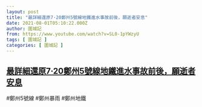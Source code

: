```yaml
---
layout: post
title: "最詳細還原7·20鄭州5號線地鐵進水事故前後，願逝者安息"
date: 2021-08-01T05:10:22.000Z
author: 圍城記
from: https://www.youtube.com/watch?v=SL0-1pYWzyU
tags: [ 圍城記 ]
categories: [ 圍城記 ]
---
```

<!--1627794622000-->
[最詳細還原7·20鄭州5號線地鐵進水事故前後，願逝者安息](https://www.youtube.com/watch?v=SL0-1pYWzyU)
------

<div>
#鄭州5號線 #鄭州暴雨 #鄭州地鐵
</div>
